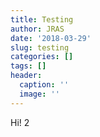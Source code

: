 ```yaml
---
title: Testing
author: JRAS
date: '2018-03-29'
slug: testing
categories: []
tags: []
header:
  caption: ''
  image: ''
---
```


Hi! 2
